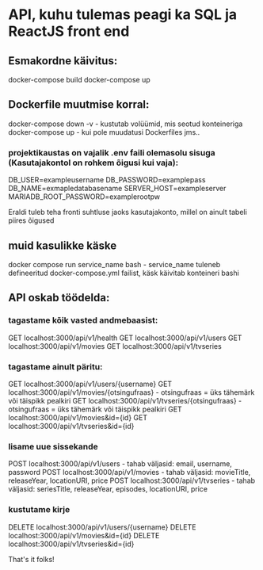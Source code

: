 # API, kuhu tulemas peagi ka SQL ja ReactJS front end

## Esmakordne käivitus:
docker-compose build 
docker-compose up
## Dockerfile muutmise korral:
docker-compose down -v - kustutab volüümid, mis seotud konteineriga
docker-compose up - kui pole muudatusi Dockerfiles jms..

### projektikaustas on vajalik .env faili olemasolu sisuga (Kasutajakontol on rohkem õigusi kui vaja):
DB_USER=exampleusername
DB_PASSWORD=examplepass
DB_NAME=exmapledatabasename
SERVER_HOST=exampleserver
MARIADB_ROOT_PASSWORD=examplerootpw

Eraldi tuleb teha fronti suhtluse jaoks kasutajakonto, millel on ainult tabeli piires õigused

## muid kasulikke käske
docker compose run service_name bash - service_name tuleneb defineeritud docker-compose.yml failist, käsk käivitab konteineri bashi

## API oskab töödelda:
### tagastame kõik vasted andmebaasist:
GET localhost:3000/api/v1/health
GET localhost:3000/api/v1/users
GET localhost:3000/api/v1/movies
GET localhost:3000/api/v1/tvseries
### tagastame ainult päritu:
GET localhost:3000/api/v1/users/{username}
GET localhost:3000/api/v1/movies/{otsingufraas} - otsingufraas = üks tähemärk või täispikk pealkiri
GET localhost:3000/api/v1/tvseries/{otsingufraas} - otsingufraas = üks tähemärk või täispikk pealkiri
GET localhost:3000/api/v1/movies&id={id}
GET localhost:3000/api/v1/tvseries&id={id}
### lisame uue sissekande
POST localhost:3000/api/v1/users - tahab väljasid: email, username, password
POST localhost:3000/api/v1/movies - tahab väljasid: movieTitle, releaseYear, locationURI, price
POST localhost:3000/api/v1/tvseries - tahab väljasid: seriesTitle, releaseYear, episodes, locationURI, price
### kustutame kirje
DELETE localhost:3000/api/v1/users/{username}
DELETE localhost:3000/api/v1/movies&id={id}
DELETE localhost:3000/api/v1/tvseries&id={id}

That's it folks!
